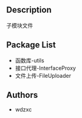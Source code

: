 ## Description
子模块文件

## Package List

* 函数库-utils
* 接口代理-InterfaceProxy
* 文件上传-FileUploader

## Authors
- wdzxc
